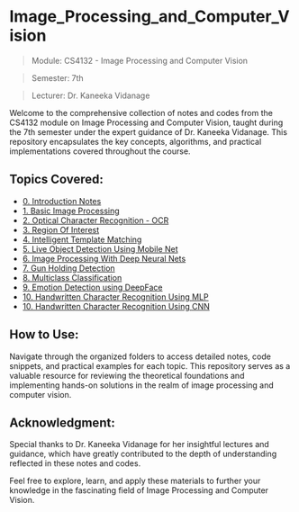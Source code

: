 # Image_Processing_and_Computer_Vision

> Module: CS4132 - Image Processing and Computer Vision

> Semester: 7th

> Lecturer: Dr. Kaneeka Vidanage

Welcome to the comprehensive collection of notes and codes from the CS4132 module on Image Processing and Computer Vision, taught during the 7th semester under the expert guidance of Dr. Kaneeka Vidanage. This repository encapsulates the key concepts, algorithms, and practical implementations covered throughout the course.

## Topics Covered:

* [0. Introduction Notes](https://github.com/HimashaRandil/Image_Processing_and_Computer_Vision/tree/main/0.%20Introduction%20Notes)
* [1. Basic Image Processing](https://github.com/HimashaRandil/Image_Processing_and_Computer_Vision/tree/main/1.%20Basic%20Image%20Processing)
* [2. Optical Character Recognition - OCR](https://github.com/HimashaRandil/Image_Processing_and_Computer_Vision/tree/main/2.%20OCR%20-%20Optical%20Charater%20Recognition)
* [3. Region Of Interest](https://github.com/HimashaRandil/Image_Processing_and_Computer_Vision/tree/main/3.%20Region%20of%20Intretst)
* [4. Intelligent Template Matching](https://github.com/HimashaRandil/Image_Processing_and_Computer_Vision/tree/main/4.%20Intelligent%20Template%20Macthing)
* [5. Live Object Detection Using Mobile Net](https://github.com/HimashaRandil/Image_Processing_and_Computer_Vision/tree/main/5.%20Live%20Object%20Detection%20Using%20MobileNet)
* [6. Image Processing With Deep Neural Nets ](https://github.com/HimashaRandil/Image_Processing_and_Computer_Vision/tree/main/6.%20Image%20Processing%20with%20Deep%20Neural%20Nets)
* [7. Gun Holding Detection](https://github.com/HimashaRandil/Image_Processing_and_Computer_Vision/tree/main/7.%20Gun%20Holding%20Detection)
* [8. Multiclass Classification](https://github.com/HimashaRandil/Image_Processing_and_Computer_Vision/tree/main/8.%20Multiclass%20Classification)
* [9. Emotion Detection using DeepFace ](https://github.com/HimashaRandil/Image_Processing_and_Computer_Vision/tree/main/9.%20Emotion%20Detetion%20Using%20DeepFace)
* [10. Handwritten Character Recognition Using MLP](https://github.com/HimashaRandil/Image_Processing_and_Computer_Vision/tree/main/10.%20Handwritten%20Charater%20Recognition%20Using%20MLP)
* [10. Handwritten Character Recognition Using CNN](https://github.com/HimashaRandil/Image_Processing_and_Computer_Vision/tree/main/11.%20Handwritten%20Charater%20Recognition%20Using%20CNN)

## How to Use:
Navigate through the organized folders to access detailed notes, code snippets, and practical examples for each topic. This repository serves as a valuable resource for reviewing the theoretical foundations and implementing hands-on solutions in the realm of image processing and computer vision.

## Acknowledgment:
Special thanks to Dr. Kaneeka Vidanage for her insightful lectures and guidance, which have greatly contributed to the depth of understanding reflected in these notes and codes.

Feel free to explore, learn, and apply these materials to further your knowledge in the fascinating field of Image Processing and Computer Vision.
